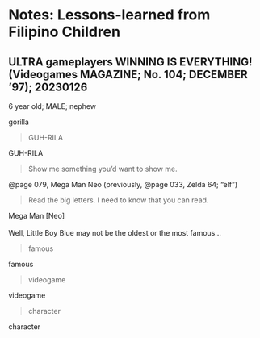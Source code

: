 # Notes: Lessons-learned from Filipino Children

## ULTRA gameplayers WINNING IS EVERYTHING! (Videogames MAGAZINE; No. 104; DECEMBER ’97); 20230126

6 year old; MALE; nephew

gorilla

> GUH-RILA

GUH-RILA

> Show me something you’d want to show me. 

@page 079, Mega Man Neo (previously, @page 033, Zelda 64; “elf”)

> Read the big letters. I need to know that you can read.

Mega Man [Neo]<br/>
<br/>
Well, Little Boy Blue may not be the oldest or the most famous…

> famous

famous

> videogame

videogame

> character

character

